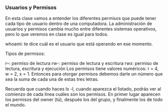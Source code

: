 ### Usuarios y Permisos

En esta clase vamos a entender los diferentes permisos que puede tener cada tipo de usuario dentro de una computadora. La administración de usuarios y permisos cambia mucho entre diferentes sistemas operativos, pero lo que veremos en clase es igual para todos.

whoami: te dice cuál es el usuario que está operando en ese momento.

Tipos de permisos:

r–: permiso de lectura
rw-: permiso de lectura y escritura
rwx: permiso de lectura, escritura y ejecución
Los permisos tiene valores numéricos: r = 4, w = 2, x = 1. Entonces para otorgar permisos debemos darle un número que sea la suma de cada una de estas tres letras.

Recuerda que cuando haces ls -l, cuando aparezca el listado, podrás ver al comienzo de cada línea cuáles son los permisos. En primer lugar aparecen los permisos del owner (tú), después los del grupo, y finalmente los de todo el mundo.
